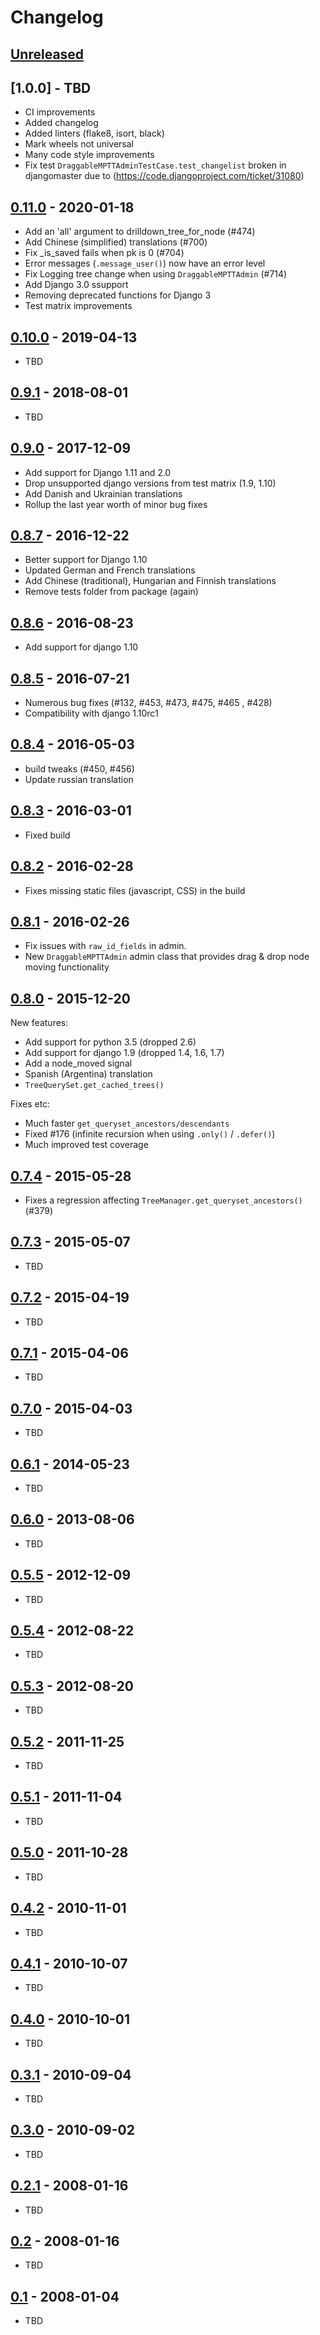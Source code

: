 # Changelog

## [Unreleased]

## [1.0.0] - TBD
- CI improvements
- Added changelog
- Added linters (flake8, isort, black)
- Mark wheels not universal
- Many code style improvements
- Fix test `DraggableMPTTAdminTestCase.test_changelist` 
  broken in djangomaster due to 
  (https://code.djangoproject.com/ticket/31080)

## [0.11.0] - 2020-01-18
- Add an 'all' argument to drilldown_tree_for_node (#474)
- Add Chinese (simplified) translations (#700)
- Fix _is_saved fails when pk is 0 (#704)
- Error messages (`.message_user()`) now have an error level
- Fix Logging tree change when using `DraggableMPTTAdmin` (#714)
- Add Django 3.0 ssupport
- Removing deprecated functions for Django 3
- Test matrix improvements

## [0.10.0] - 2019-04-13
- TBD

## [0.9.1] - 2018-08-01
- TBD

## [0.9.0] - 2017-12-09
- Add support for Django 1.11 and 2.0
- Drop unsupported django versions from test matrix (1.9, 1.10)
- Add Danish and Ukrainian translations
- Rollup the last year worth of minor bug fixes

## [0.8.7] - 2016-12-22
- Better support for Django 1.10
- Updated German and French translations
- Add Chinese (traditional), Hungarian and Finnish translations
- Remove tests folder from package (again)

## [0.8.6] - 2016-08-23
- Add support for django 1.10

## [0.8.5] - 2016-07-21
- Numerous bug fixes (#132, #453, #473, #475, #465 , #428)
- Compatibility with django 1.10rc1

## [0.8.4] - 2016-05-03
- build tweaks (#450, #456)
- Update russian translation

## [0.8.3] - 2016-03-01
- Fixed build

## [0.8.2] - 2016-02-28
- Fixes missing static files (javascript, CSS) in the build

## [0.8.1] - 2016-02-26
- Fix issues with `raw_id_fields` in admin.
- New `DraggableMPTTAdmin` admin class that provides drag & drop node moving functionality

## [0.8.0] - 2015-12-20
New features:
- Add support for python 3.5 (dropped 2.6)
- Add support for django 1.9 (dropped 1.4, 1.6, 1.7)
- Add a node_moved signal
- Spanish (Argentina) translation
- `TreeQuerySet.get_cached_trees()`

Fixes etc:
- Much faster `get_queryset_ancestors/descendants`
- Fixed #176 (infinite recursion when using `.only()` / `.defer()`)
- Much improved test coverage

## [0.7.4] - 2015-05-28
- Fixes a regression affecting `TreeManager.get_queryset_ancestors()` (#379)

## [0.7.3] - 2015-05-07
- TBD

## [0.7.2] - 2015-04-19
- TBD

## [0.7.1] - 2015-04-06
- TBD

## [0.7.0] - 2015-04-03
- TBD

## [0.6.1] - 2014-05-23
- TBD

## [0.6.0] - 2013-08-06
- TBD

## [0.5.5] - 2012-12-09
- TBD

## [0.5.4] - 2012-08-22
- TBD

## [0.5.3] - 2012-08-20
- TBD

## [0.5.2] - 2011-11-25
- TBD

## [0.5.1] - 2011-11-04
- TBD

## [0.5.0] - 2011-10-28
- TBD

## [0.4.2] - 2010-11-01
- TBD

## [0.4.1] - 2010-10-07
- TBD

## [0.4.0] - 2010-10-01
- TBD

## [0.3.1] - 2010-09-04
- TBD

## [0.3.0] - 2010-09-02
- TBD

## [0.2.1] - 2008-01-16
- TBD

## [0.2] - 2008-01-16
- TBD

## [0.1] - 2008-01-04
- TBD

[unreleased]: https://github.com/django-mptt/django-mptt/compare/0.11.0...HEAD
[0.11.0]: https://github.com/django-mptt/django-mptt/compare/0.10.0...0.11.0
[0.10.0]: https://github.com/django-mptt/django-mptt/compare/0.9.1...0.10.0
[0.9.1]: https://github.com/django-mptt/django-mptt/compare/0.9.0...0.9.1
[0.9.0]: https://github.com/django-mptt/django-mptt/compare/0.8.7...0.9.0
[0.8.7]: https://github.com/django-mptt/django-mptt/compare/0.8.6...0.8.7
[0.8.6]: https://github.com/django-mptt/django-mptt/compare/0.8.5...0.8.6
[0.8.5]: https://github.com/django-mptt/django-mptt/compare/0.8.4...0.8.5
[0.8.4]: https://github.com/django-mptt/django-mptt/compare/0.8.3...0.8.4
[0.8.3]: https://github.com/django-mptt/django-mptt/compare/0.8.2...0.8.3
[0.8.2]: https://github.com/django-mptt/django-mptt/compare/0.8.1...0.8.2
[0.8.1]: https://github.com/django-mptt/django-mptt/compare/0.8.0...0.8.1
[0.8.0]: https://github.com/django-mptt/django-mptt/compare/0.7.4...0.8.0
[0.7.4]: https://github.com/django-mptt/django-mptt/compare/0.7.3...0.7.4
[0.7.3]: https://github.com/django-mptt/django-mptt/compare/0.7.2...0.7.3
[0.7.2]: https://github.com/django-mptt/django-mptt/compare/0.7.1...0.7.2
[0.7.1]: https://github.com/django-mptt/django-mptt/compare/0.7.0...0.7.1
[0.7.0]: https://github.com/django-mptt/django-mptt/compare/0.6.1...0.7.0
[0.6.1]: https://github.com/django-mptt/django-mptt/compare/0.6.0...0.6.1
[0.6.0]: https://github.com/django-mptt/django-mptt/compare/0.5.5...0.6.0
[0.5.5]: https://github.com/django-mptt/django-mptt/compare/0.5.4...0.5.5
[0.5.4]: https://github.com/django-mptt/django-mptt/compare/0.5.3...0.5.4
[0.5.3]: https://github.com/django-mptt/django-mptt/compare/0.5.2...0.5.3
[0.5.2]: https://github.com/django-mptt/django-mptt/compare/0.5.1...0.5.2
[0.5.1]: https://github.com/django-mptt/django-mptt/compare/0.5.0...0.5.1
[0.5.0]: https://github.com/django-mptt/django-mptt/compare/0.4.2...0.5.0
[0.4.2]: https://github.com/django-mptt/django-mptt/compare/0.4.1...0.4.2
[0.4.1]: https://github.com/django-mptt/django-mptt/compare/0.4.0...0.4.1
[0.4.0]: https://github.com/django-mptt/django-mptt/compare/0.3.1...0.4.0
[0.3.1]: https://github.com/django-mptt/django-mptt/compare/0.3.0...0.3.1
[0.3.0]: https://github.com/django-mptt/django-mptt/compare/8c5e6282bfe966156278f1baea86547a3249b51b...0.3.0
[0.2.1]: https://github.com/django-mptt/django-mptt/compare/b1ff47882489ba9b3e2d39cb600185c8102b426d...8c5e6282bfe966156278f1baea86547a3249b51b
[0.2]: https://github.com/django-mptt/django-mptt/compare/28a6806578806192cea254aa162eee0a9219711f...b1ff47882489ba9b3e2d39cb600185c8102b426d
[0.1]: https://github.com/django-mptt/django-mptt/tree/28a6806578806192cea254aa162eee0a9219711f
